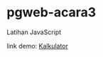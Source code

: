 
# pgweb-acara3
Latihan JavaScript

link demo: [Kalkulator](https://fuadagus.github.io/PGWEB-Acara3)


 
 
